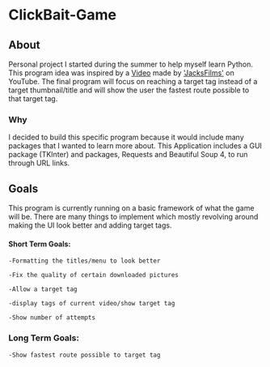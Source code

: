 # ClickBait-Game
## About
Personal project I started during the summer to help myself learn Python. This program idea was inspired by a [Video](https://youtu.be/bM_pAXi_pEQ?t=34) made by ['JacksFilms'](https://www.youtube.com/user/jacksfilms) on YouTube. The final program will focus on reaching a target tag instead of a target thumbnail/title and will show the user the fastest route possible to that target tag.

### Why 
I decided to build this specific program because it would include many packages that I wanted to learn more about. This Application includes a GUI package (TKInter) and packages, Requests and Beautiful Soup 4, to run through URL links.

## Goals
This program is currently running on a basic framework of what the game will be. There are many things to implement which mostly revolving around making the UI look better and adding target tags.

#### Short Term Goals:

	-Formatting the titles/menu to look better

	-Fix the quality of certain downloaded pictures

	-Allow a target tag

	-display tags of current video/show target tag

	-Show number of attempts

### Long Term Goals:

	-Show fastest route possible to target tag 

	

